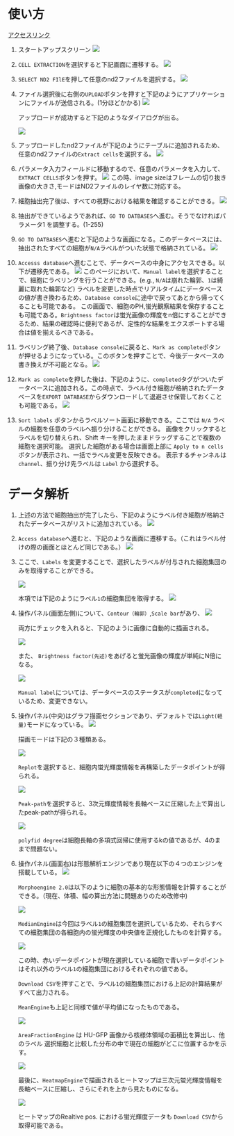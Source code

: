 # 使い方

[アクセスリンク](http://10.32.17.57:3000)

1. スタートアップスクリーン
    ![](docs_images/1.png)

2. `CELL EXTRACTION`を選択すると下記画面に遷移する。
     ![](docs_images/2.png)
   
3. `SELECT ND2 FIlE`を押して任意のnd2ファイルを選択する。
    ![](docs_images/3.png)

4. ファイル選択後に右側の`UPLOAD`ボタンを押すと下記のようにアプリケーションにファイルが送信される。(1分ほどかかる)
     ![](docs_images/4.png)

    アップロードが成功すると下記のようなダイアログが出る。

    ![](docs_images/5.png)

5. アップロードしたnd2ファイルが下記のようにテーブルに追加されるため、任意のnd2ファイルの`Extract cells`を選択する。
     ![](docs_images/6.png)

6.  パラメータ入力フィールドに移動するので、任意のパラメータを入力して、`EXTRACT CELLS`ボタンを押す。
    ![](docs_images/7.png)
    この時、image sizeはフレームの切り抜き画像の大きさ,モードはND2ファイルのレイヤ数に対応する。

7. 細胞抽出完了後は、すべての視野における結果を確認することができる。
    ![](docs_images/8.png)

8. 抽出ができているようであれば、`GO TO DATBASES`へ進む。そうでなければパラメータ1 を調整する。(1-255)

9. `GO TO DATBASES`へ進むと下記のような画面になる。このデータベースには、抽出されたすべての細胞が`N/A`ラベルがついた状態で格納されている。
    ![](docs_images/9.png)

10. `Accesss database`へ進むことで、データベースの中身にアクセスできる。以下が遷移先である。
    ![](docs_images/10.png)
    このページにおいて、`Manual label`を選択することで、細胞にラベリングを行うことができる。(e.g., `N/A`は崩れた輪郭、`1`は綺麗に取れた輪郭など)
    ラベルを変更した時点でリアルタイムにデータベースの値が書き換わるため、`Database console`に途中で戻ってあとから帰ってくることも可能である。
    この画面で、細胞のPH,蛍光観察結果を保存することも可能である。`Brightness factor`は蛍光画像の輝度をn倍にすることができるため、結果の確認時に便利であるが、定性的な結果をエクスポートする場合は値を揃えるべきである。

11. ラベリング終了後、`Database console`に戻ると、`Mark as complete`ボタンが押せるようになっている。このボタンを押すことで、今後データベースの書き換えが不可能となる。
     ![](docs_images/12.png)

12. `Mark as complete`を押した後は、下記のように、`completed`タグがついたデータベースに追加される。この時点で、ラベル付き細胞が格納されたデータベースを`EXPORT DATABASE`からダウンロードして退避させ保管しておくことも可能である。
    ![](docs_images/db.png)


13. `Sort labels` ボタンからラベルソート画面に移動できる。ここでは `N/A` ラベルの細胞を任意のラベルへ振り分けることができる。
    画像をクリックするとラベルを切り替えられ、Shift キーを押したままドラッグすることで複数の細胞を選択可能。
    選択した細胞がある場合は画面上部に `Apply to n cells` ボタンが表示され、一括でラベル変更を反映できる。
    表示するチャンネルは `channel`、振り分け先ラベルは `Label` から選択する。


# データ解析

1. 上述の方法で細胞抽出が完了したら、下記のようにラベル付き細胞が格納されたデータベースがリストに追加されている。
    ![](docs_images/13.png)

2. `Access database`へ進むと、下記のような画面に遷移する。（これはラベル付けの際の画面とほとんど同じである。）
    ![](docs_images/14.png)

3. ここで、`Labels` を変更することで、選択したラベルが付与された細胞集団のみを取得することができる。

    ![](docs_images/15.png)
    
    本項では下記のようにラベル`1`の細胞集団を取得する。
    ![](docs_images/16.png)

4. 操作パネル(画面左側)について、`Contour（輪郭）`,`Scale bar`があり、
    ![](docs_images/17.png)

    両方にチェックを入れると、下記のように画像に自動的に描画される。

    ![](docs_images/18.png)

    また、 `Brightness factor(先述)`をあげると蛍光画像の輝度が単純にN倍になる。

    ![](docs_images/19.png)

    `Manual label`については、データベースのステータスが`completed`になっているため、変更できない。

5. 操作パネル(中央)はグラフ描画セクションであり、デフォルトでは`Light(軽量)`モードになっている。
    ![](docs_images/20.png)
   
   描画モードは下記の３種類ある。

   ![](docs_images/21.png)

    `Replot`を選択すると、細胞内蛍光輝度情報を再構築したデータポイントが得られる。

    ![](docs_images/22.png)

    `Peak-path`を選択すると、3次元輝度情報を長軸ベースに圧縮した上で算出したpeak-pathが得られる。

    ![](docs_images/23.png)

    `polyfid degree`は細胞長軸の多項式回帰に使用するkの値であるが、4のままで問題ない。

6. 操作パネル(画面右)は形態解析エンジンであり現在以下の４つのエンジンを搭載している。
     ![](docs_images/24.png)

    `Morphoengine 2.0`は以下のように細胞の基本的な形態情報を計算することができる。（現在、体積、幅の算出方法に問題ありのため改修中)

    ![](docs_images/25.png)

    `MedianEngine`は今回はラベル`1`の細胞集団を選択しているため、それらすべての細胞集団の各細胞内の蛍光輝度の中央値を正規化したものを計算する。

    ![](docs_images/26.png)

    この時、赤いデータポイントが現在選択している細胞で青いデータポイントはそれ以外のラベル`1`の細胞集団におけるそれぞれの値である。

   `Download CSV`を押すことで、ラベル`1`の細胞集団における上記の計算結果がすべて出力される。

   `MeanEngine`も上記と同様で値が平均値になったものである。

    ![](docs_images/27.png)

   `AreaFractionEngine` は HU-GFP 画像から核様体領域の面積比を算出し、他のラベル
   選択細胞と比較した分布の中で現在の細胞がどこに位置するかを示す。

    ![](docs_images/26.png)

    最後に、`HeatmapEngine`で描画されるヒートマップは三次元蛍光輝度情報を長軸ベースに圧縮し、さらにそれを上から見たものになる。

    ![](docs_images/28.png)

    ヒートマップのRealtive pos. における蛍光輝度データも `Download CSV`から取得可能である。








